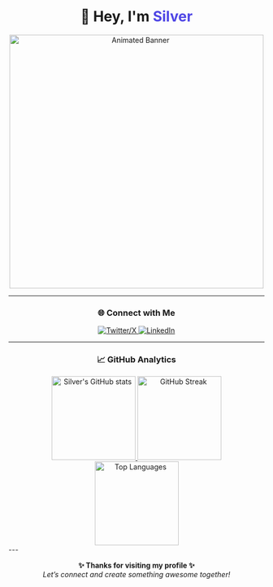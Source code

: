 <!-- Profile README -->

<h1 align="center">👋 Hey, I'm <span style="color:#4F46E5;">Silver</span></h1>

<p align="center">
  <img src="https://user-images.githubusercontent.com/74038190/225813708-98b745f2-7d22-48cf-9150-083f1b00d6c9.gif" width="500" alt="Animated Banner">
</p>

---

<h3 align="center">🌐 Connect with Me</h3>
<p align="center">
  <a href="https://x.com/silver_srs" target="_blank">
    <img src="https://img.shields.io/badge/X_(Twitter)-1DA1F2?style=for-the-badge&logo=x&logoColor=white" alt="Twitter/X"/>
  </a>
  <a href="https://www.linkedin.com/in/rajat-saraswat-0491a3259/" target="_blank">
    <img src="https://img.shields.io/badge/LinkedIn-0077B5?style=for-the-badge&logo=linkedin&logoColor=white" alt="LinkedIn"/>
  </a>
</p>

---
<h3 align="center">📈 GitHub Analytics</h3>

<div align="center">

<a href="https://github.com/silver-srs">
  <img height="165" src="https://github-readme-stats.vercel.app/api?username=silver-srs&show_icons=true&count_private=true&include_all_commits=true&hide_border=true&theme=transparent&title_color=58a6ff&text_color=c9d1d9&icon_color=58a6ff" alt="Silver's GitHub stats">
</a>
<a href="https://github.com/silver-srs">
  <img height="165" src="https://github-readme-streak-stats.herokuapp.com?user=silver-srs&theme=transparent&hide_border=true&ring=58a6ff&fire=58a6ff&currStreakLabel=58a6ff" alt="GitHub Streak">
</a>

<br>

<a href="https://github.com/silver-srs">
  <img height="165" src="https://github-readme-stats.vercel.app/api/top-langs/?username=silver-srs&layout=compact&hide_border=true&theme=transparent&title_color=58a6ff&text_color=c9d1d9" alt="Top Languages">
</a>

</div>
---

<p align="center">
  <b>✨ Thanks for visiting my profile ✨</b><br>
  <i>Let’s connect and create something awesome together!</i>
</p>




